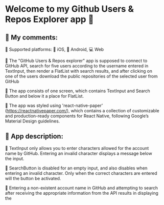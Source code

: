 # Welcome to my Github Users & Repos Explorer app 👋

## 📝 My comments:

📌 Supported platforms: 🍏 iOS, 🤖 Android, 💻 Web

📌 The "GitHub Users & Repos explorer" app is supposed to connect to GitHub API, search for five users according to the username entered in TextInput, then render a FlatList with search results, and after clicking on one of the users download the public repositories of the selected user from GitHub

📌 The app consists of one screen, which contains TextInput and Search Button and below it a place for FlatList.

📌 The app was styled using 'react-native-paper' (https://reactnativepaper.com/), which contains a collection of customizable and production-ready components for React Native, following Google’s Material Design guidelines.

## 📝 App description:

📌 TextInput only allows you to enter characters allowed for the account name by GitHub. Entering an invalid character displays a message below the input.

📌 SearchButton is disabled for an empty input, and also disables when entering an invalid character. Only when the correct characters are entered will the button be activated.

📌 Entering a non-existent account name in GitHub and attempting to search after receiving the appropriate information from the API results in displaying the <Dialog> element (it is similar to Modal)

📌 The application searches for five users according to the entered input. Then it renders a FlatList consisting of <Card> components for each user. The <Card> component contains a button that expands the component, downloads the user's repositories in it and displays the next FlatList (with repos) nested in the <Card> element. In this case, I decided to add the per_page: 5 and page parameters in the API query. This is to improve the application's performance and prevent loading a very large number of repositories for some users. Therefore, after the first five repositories have loaded, the Load More button appears below to load the next five repositories. After loading all the repositories for a given user, the button disappears.

📌 For each repository its name, description, programming language and number of forks and stars are displayed

📌 Redux is implemented to manage the state in the application, which, for example, saves the searched users, repositories in the state, or clears the state of users or repositories during the next search

## WHAT TO DO NEXT:

🎯 CODE CLEANING! e.g. Separate some components from the index file to other files etc.

🎯 ADD UNIT TESTS!

🎯 Implement @shopify/flash-list instead of using FlatList

🎯 Add accessibility labels, hints etc

🎯 Fix flashlistHeaderComponent to do not display when changing TextInput values

🎯 Check for errors & bugs on more devices.

# Contact:

📬 matraszek.maciek@gmail.com





## Get started

This is an [Expo](https://expo.dev) project created with [`create-expo-app`](https://www.npmjs.com/package/create-expo-app).

1. Install dependencies

   ```bash
   npm install
   ```

2. Start the app

   ```bash
    npx expo start --go
   ```

In the output, you'll find options to open the app in a

- [development build](https://docs.expo.dev/develop/development-builds/introduction/)
- [Android emulator](https://docs.expo.dev/workflow/android-studio-emulator/)
- [iOS simulator](https://docs.expo.dev/workflow/ios-simulator/)
- [Expo Go](https://expo.dev/go), a limited sandbox for trying out app development with Expo

## Learn more

To learn more about developing your project with Expo, look at the following resources:

- [Expo documentation](https://docs.expo.dev/): Learn fundamentals, or go into advanced topics with our [guides](https://docs.expo.dev/guides).
- [Learn Expo tutorial](https://docs.expo.dev/tutorial/introduction/): Follow a step-by-step tutorial where you'll create a project that runs on Android, iOS, and the web.